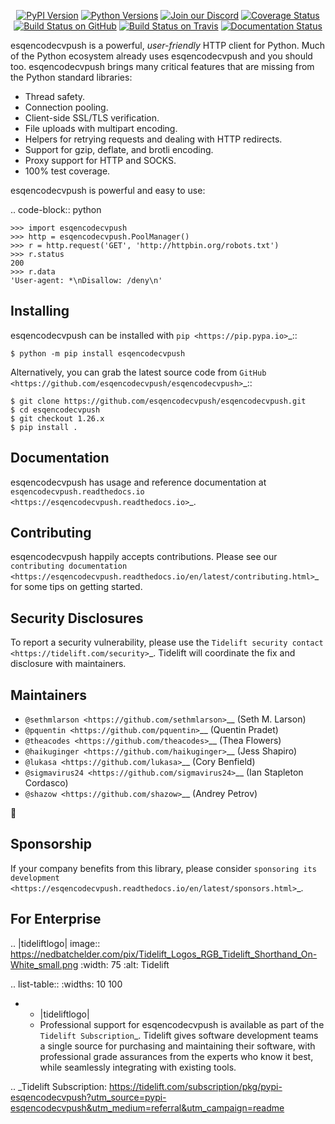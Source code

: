    <p align="center">
      <a href="https://pypi.org/project/esqencodecvpush"><img alt="PyPI Version" src="https://img.shields.io/pypi/v/esqencodecvpush.svg?maxAge=86400" /></a>
      <a href="https://pypi.org/project/esqencodecvpush"><img alt="Python Versions" src="https://img.shields.io/pypi/pyversions/esqencodecvpush.svg?maxAge=86400" /></a>
      <a href="https://discord.gg/CHEgCZN"><img alt="Join our Discord" src="https://img.shields.io/discord/756342717725933608?color=%237289da&label=discord" /></a>
      <a href="https://codecov.io/gh/esqencodecvpush/esqencodecvpush"><img alt="Coverage Status" src="https://img.shields.io/codecov/c/github/esqencodecvpush/esqencodecvpush.svg" /></a>
      <a href="https://github.com/esqencodecvpush/esqencodecvpush/actions?query=workflow%3ACI"><img alt="Build Status on GitHub" src="https://github.com/esqencodecvpush/esqencodecvpush/workflows/CI/badge.svg" /></a>
      <a href="https://travis-ci.org/esqencodecvpush/esqencodecvpush"><img alt="Build Status on Travis" src="https://travis-ci.org/esqencodecvpush/esqencodecvpush.svg?branch=master" /></a>
      <a href="https://esqencodecvpush.readthedocs.io"><img alt="Documentation Status" src="https://readthedocs.org/projects/esqencodecvpush/badge/?version=latest" /></a>
   </p>

esqencodecvpush is a powerful, *user-friendly* HTTP client for Python. Much of the
Python ecosystem already uses esqencodecvpush and you should too.
esqencodecvpush brings many critical features that are missing from the Python
standard libraries:

- Thread safety.
- Connection pooling.
- Client-side SSL/TLS verification.
- File uploads with multipart encoding.
- Helpers for retrying requests and dealing with HTTP redirects.
- Support for gzip, deflate, and brotli encoding.
- Proxy support for HTTP and SOCKS.
- 100% test coverage.

esqencodecvpush is powerful and easy to use:

.. code-block:: python

    >>> import esqencodecvpush
    >>> http = esqencodecvpush.PoolManager()
    >>> r = http.request('GET', 'http://httpbin.org/robots.txt')
    >>> r.status
    200
    >>> r.data
    'User-agent: *\nDisallow: /deny\n'


Installing
----------

esqencodecvpush can be installed with `pip <https://pip.pypa.io>`_::

    $ python -m pip install esqencodecvpush

Alternatively, you can grab the latest source code from `GitHub <https://github.com/esqencodecvpush/esqencodecvpush>`_::

    $ git clone https://github.com/esqencodecvpush/esqencodecvpush.git
    $ cd esqencodecvpush
    $ git checkout 1.26.x
    $ pip install .


Documentation
-------------

esqencodecvpush has usage and reference documentation at `esqencodecvpush.readthedocs.io <https://esqencodecvpush.readthedocs.io>`_.


Contributing
------------

esqencodecvpush happily accepts contributions. Please see our
`contributing documentation <https://esqencodecvpush.readthedocs.io/en/latest/contributing.html>`_
for some tips on getting started.


Security Disclosures
--------------------

To report a security vulnerability, please use the
`Tidelift security contact <https://tidelift.com/security>`_.
Tidelift will coordinate the fix and disclosure with maintainers.


Maintainers
-----------

- `@sethmlarson <https://github.com/sethmlarson>`__ (Seth M. Larson)
- `@pquentin <https://github.com/pquentin>`__ (Quentin Pradet)
- `@theacodes <https://github.com/theacodes>`__ (Thea Flowers)
- `@haikuginger <https://github.com/haikuginger>`__ (Jess Shapiro)
- `@lukasa <https://github.com/lukasa>`__ (Cory Benfield)
- `@sigmavirus24 <https://github.com/sigmavirus24>`__ (Ian Stapleton Cordasco)
- `@shazow <https://github.com/shazow>`__ (Andrey Petrov)

👋


Sponsorship
-----------

If your company benefits from this library, please consider `sponsoring its
development <https://esqencodecvpush.readthedocs.io/en/latest/sponsors.html>`_.


For Enterprise
--------------

.. |tideliftlogo| image:: https://nedbatchelder.com/pix/Tidelift_Logos_RGB_Tidelift_Shorthand_On-White_small.png
   :width: 75
   :alt: Tidelift

.. list-table::
   :widths: 10 100

   * - |tideliftlogo|
     - Professional support for esqencodecvpush is available as part of the `Tidelift
       Subscription`_.  Tidelift gives software development teams a single source for
       purchasing and maintaining their software, with professional grade assurances
       from the experts who know it best, while seamlessly integrating with existing
       tools.

.. _Tidelift Subscription: https://tidelift.com/subscription/pkg/pypi-esqencodecvpush?utm_source=pypi-esqencodecvpush&utm_medium=referral&utm_campaign=readme
